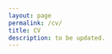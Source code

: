 ```yaml
---
layout: page
permalink: /cv/
title: CV
description: to be updated. 
---
```

<!--- You can also download a copy <a class="page-link" target="_blank" href="{{ '/assets/pdf/Yoon_CV.pdf' | prepend: site.baseurl | prepend: site.url }}">here</a>. <br> --->
<!--- <iframe src="{{ '/assets/pdf/Yoon_CV.pdf#toolbar=0' | prepend: site.baseurl | prepend: site.url }}" style="width: 95%" class="myIframe" >
<p>Hi SOF</p>
</iframe> --->

<script type="text/javascript" language="javascript"> 
$('.myIframe').css('height', $(window).height()+'px');
</script>

